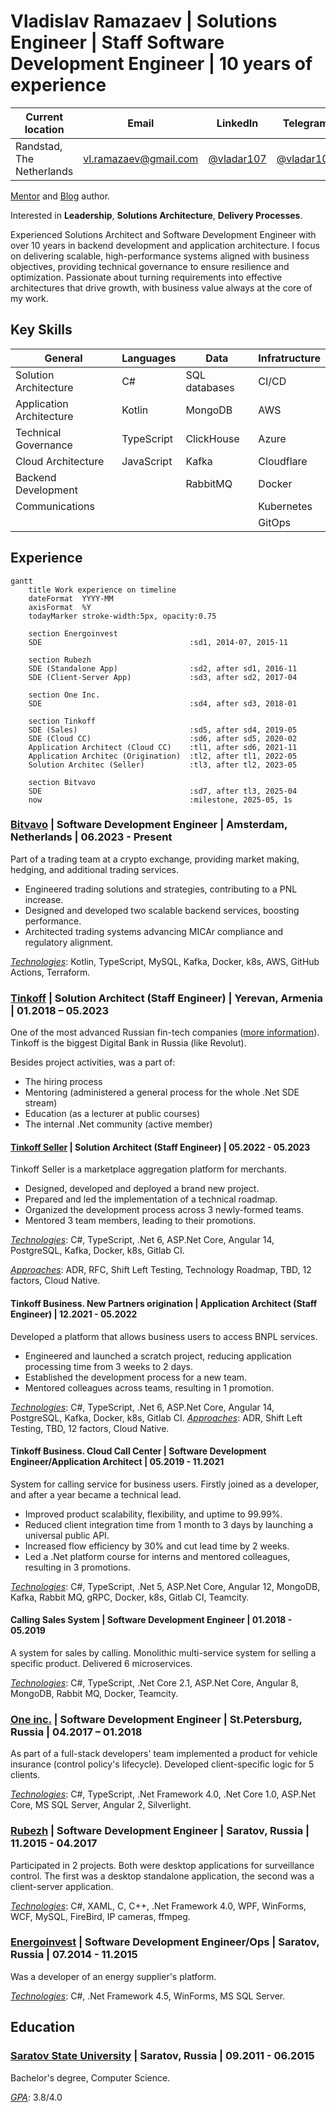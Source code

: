 # Vladislav Ramazaev | Solutions Engineer | Staff Software Development Engineer | 10 years of experience

| Current location | Email | LinkedIn | Telegram | GitHub |
| --- | --- | --- | --- | --- |
| Randstad, The Netherlands | [vl.ramazaev@gmail.com](vl.ramazaev@gmail.com) | [@vladar107](https://www.linkedin.com/in/vladar107/?locale=en_US) | [@vladar107](https://t.me/vladar107) | [@vladar107](https://github.com/vladar107)

[Mentor](https://getmentor.dev/mentor/vladislav-ramazaev-3193) and [Blog](https://t.me/techlead_Insights) author.

Interested in **Leadership**, **Solutions Architecture**, **Delivery Processes**.

Experienced Solutions Architect and Software Development Engineer with over 10 years in backend development and application architecture. I focus on delivering scalable, high-performance systems aligned with business objectives, providing technical governance to ensure resilience and optimization. Passionate about turning requirements into effective architectures that drive growth, with business value always at the core of my work.

## Key Skills

| General | Languages | Data | Infratructure |
| --- | --- | --- | --- |
| Solution Architecture | C# | SQL databases | CI/CD |
| Application Architecture | Kotlin | MongoDB  | AWS |
| Technical Governance | TypeScript | ClickHouse | Azure |
| Cloud Architecture | JavaScript | Kafka | Cloudflare |
| Backend Development |  | RabbitMQ | Docker |
| Communications |  |  |  Kubernetes |
|  |  |  |  GitOps |

## Experience
```mermaid
gantt
    title Work experience on timeline
    dateFormat  YYYY-MM
    axisFormat  %Y
    todayMarker stroke-width:5px, opacity:0.75
    
    section Energoinvest
    SDE                                 :sd1, 2014-07, 2015-11
    
    section Rubezh
    SDE (Standalone App)                :sd2, after sd1, 2016-11
    SDE (Client-Server App)             :sd3, after sd2, 2017-04
    
    section One Inc.
    SDE                                 :sd4, after sd3, 2018-01
    
    section Tinkoff
    SDE (Sales)                         :sd5, after sd4, 2019-05
    SDE (Cloud CC)                      :sd6, after sd5, 2020-02
    Application Architect (Cloud CC)    :tl1, after sd6, 2021-11
    Application Architec (Origination)  :tl2, after tl1, 2022-05
    Solution Architec (Seller)          :tl3, after tl2, 2023-05

    section Bitvavo
    SDE                                 :sd7, after tl3, 2025-04
    now                                 :milestone, 2025-05, 1s
```

### [Bitvavo](https://bitvavo.com/en) | Software Development Engineer | Amsterdam, Netherlands | 06.2023 - Present
Part of a trading team at a crypto exchange, providing market making, hedging, and additional trading services.
- Engineered trading solutions and strategies, contributing to a PNL increase.
- Designed and developed two scalable backend services, boosting performance.
- Architected trading systems advancing MICAr compliance and regulatory alignment.

<u>_Technologies_</u>: Kotlin, TypeScript, MySQL, Kafka, Docker, k8s, AWS, GitHub Actions, Terraform.

### [Tinkoff](https://www.tinkoff.ru) | Solution Architect (Staff Engineer) | Yerevan, Armenia | 01.2018 – 05.2023
One of the most advanced Russian fin-tech companies ([more information](https://www.tinkoff-group.com/company-info/summary/)). Tinkoff is the biggest Digital Bank in Russia (like Revolut).

Besides project activities, was a part of: 
- The hiring process
- Mentoring (administered a general  process for the whole .Net SDE stream)
- Education (as a lecturer at public courses)
- The internal .Net community (active member)

#### **[Tinkoff Seller](https://www.tinkoff.ru/business/seller/)** | Solution Architect (Staff Engineer) | 05.2022 - 05.2023
Tinkoff Seller is a marketplace aggregation platform for merchants.
- Designed, developed and deployed a brand new project.
- Prepared and led the implementation of a technical roadmap.
- Organized the development process across 3 newly-formed teams.
- Mentored 3 team members, leading to their promotions.

<u>_Technologies_</u>: C#, TypeScript, .Net 6, ASP.Net Core, Angular 14, PostgreSQL, Kafka, Docker, k8s, Gitlab CI.

<u>_Approaches_</u>: ADR, RFC, Shift Left Testing, Technology Roadmap, TBD, 12 factors, Cloud Native.

#### **Tinkoff Business. New Partners origination** | Application Architect (Staff Engineer) | 12.2021 - 05.2022
Developed a platform that allows business users to access BNPL services.
- Engineered and launched a scratch project, reducing application processing time from 3 weeks to 2 days.
- Established the development process for a new team.
- Mentored colleagues across teams, resulting in 1 promotion.

<u>_Technologies_</u>: C#, TypeScript, .Net 6, ASP.Net Core, Angular 14, PostgreSQL, Kafka, Docker, k8s, Gitlab CI.
<u>_Approaches_</u>: ADR, Shift Left Testing, TBD, 12 factors, Cloud Native.

#### **Tinkoff Business. Cloud Call Center** | Software Development Engineer/Application Architect | 05.2019 - 11.2021
System for calling service for business users. Firstly joined as a developer, and after a year became a technical lead. 
- Improved product scalability, flexibility, and uptime to 99.99%.
- Reduced client integration time from 1 month to 3 days by launching a universal public API.
- Increased flow efficiency by 30% and cut lead time by 2 weeks.
- Led a .Net platform course for interns and mentored colleagues, resulting in 3 promotions.

<u>_Technologies_</u>: C#, TypeScript, .Net 5, ASP.Net Core, Angular 12, MongoDB, Kafka, Rabbit MQ, gRPC, Docker, k8s, Gitlab CI, Teamcity.

#### **Calling Sales System** | Software Development Engineer | 01.2018 - 05.2019
A system for sales by calling. Monolithic multi-service system for selling a specific product. Delivered 6 microservices.

<u>_Technologies_</u>: C#, TypeScript, .Net Core 2.1, ASP.Net Core, Angular 8, MongoDB, Rabbit MQ, Docker, Teamcity.

### [One inc.](https://www.oneinc.com/) | Software Development Engineer | St.Petersburg, Russia | 04.2017 – 01.2018
As part of a full-stack developers' team implemented a product for vehicle insurance (control policy's lifecycle). Developed client-specific logic for 5  clients.

<u>_Technologies_</u>: C#, TypeScript, .Net Framework 4.0, .Net Core 1.0, ASP.Net Core, MS SQL Server, Angular 2, Silverlight.

### [Rubezh](https://rubezh.com/) | Software Development Engineer | Saratov, Russia | 11.2015 - 04.2017
Participated in 2 projects. Both were desktop applications for surveillance control. The first was a desktop standalone application, the second was a client-server application.

<u>_Technologies_</u>: C#, XAML, C, C++, .Net Framework 4.0, WPF, WinForms, WCF, MySQL, FireBird, IP cameras, ffmpeg.

### [Energoinvest](http://www.energoin.ru/) | Software Development Engineer/Ops | Saratov, Russia | 07.2014 - 11.2015
Was a developer of an energy supplier's platform. 

<u>_Technologies_</u>: C#, .Net Framework 4.5, WinForms, MS SQL Server.

## Education
### [Saratov State University](https://www.sgu.ru/en) | Saratov, Russia | 09.2011 - 06.2015
Bachelor's degree, Computer Science.

<u>_GPA_</u>: 3.8/4.0
